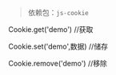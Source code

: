 > 依赖包：`js-cookie`

Cookie.get('demo')		//获取

Cookie.set('demo',数据)		//储存

Cookie.remove('demo')		//移除